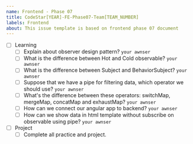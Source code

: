 ```yaml
---
name: Frontend - Phase 07
title: CodeStar[YEAR]-FE-Phase07-Team[TEAM_NUMBER]
labels: Frontend
about: This issue template is based on frontend phase 07 document
---
```


-   [ ] Learning
    -   [ ] Explain about observer design pattern? `your awnser`
    -   [ ] What is the difference between Hot and Cold observable? `your awnser`
    -   [ ] What is the difference between Subject and BehaviorSubject? `your awnser`
    -   [ ] Suppose that we have a pipe for filtering data, which operator we should use? `your awnser`
    -   [ ] What's the difference between these operators: switchMap, mergeMap, concatMap and exhaustMap? `your awnser`
    -   [ ] How can we connect our angular app to backend? `your awnser`
    -   [ ] How can we show data in html template without subscribe on observable using pipe? `your awnser`

-   [ ] Project
    -   [ ] Complete all practice and project.
